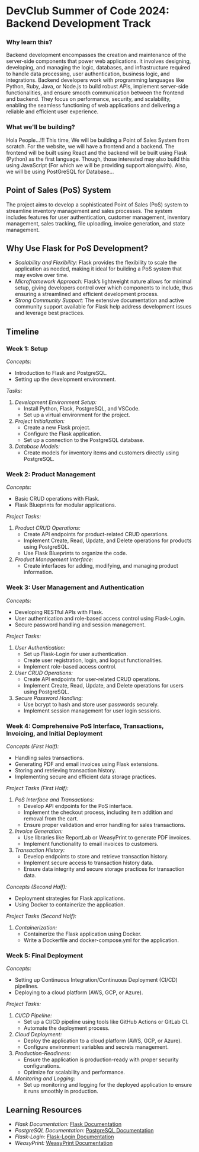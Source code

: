 # DevClub Summer of Code 2024: Backend Development Track

### Why learn this?
Backend development encompasses the creation and maintenance of the server-side components that power web applications. It involves designing, developing, and managing the logic, databases, and infrastructure required to handle data processing, user authentication, business logic, and integrations. Backend developers work with programming languages like Python, Ruby, Java, or Node.js to build robust APIs, implement server-side functionalities, and ensure smooth communication between the frontend and backend. They focus on performance, security, and scalability, enabling the seamless functioning of web applications and delivering a reliable and efficient user experience.

### What we'll be building?
Hola People...!!! This time,
We will be building a Point of Sales System from scratch. For the website, we will have a frontend and a backend. The frontend will be built using React and the backend will be built using Flask (Python) as the first language. Though, those interested may also build this using JavaScript (For which we will be providing support alongwith). Also, we will be using PostGreSQL for Database...

## Point of Sales (PoS) System

The project aims to develop a sophisticated Point of Sales (PoS) system to streamline inventory management and sales processes. The system includes features for user authentication, customer management, inventory management, sales tracking, file uploading, invoice generation, and state management.

## Why Use Flask for PoS Development?

- *Scalability and Flexibility:* Flask provides the flexibility to scale the application as needed, making it ideal for building a PoS system that may evolve over time.
- *Microframework Approach:* Flask’s lightweight nature allows for minimal setup, giving developers control over which components to include, thus ensuring a streamlined and efficient development process.
- *Strong Community Support:* The extensive documentation and active community support available for Flask help address development issues and leverage best practices.

## Timeline
### Week 1: Setup

*Concepts:*
- Introduction to Flask and PostgreSQL.
- Setting up the development environment.

*Tasks:*
1. *Development Environment Setup:*
    - Install Python, Flask, PostgreSQL, and VSCode.
    - Set up a virtual environment for the project.
2. *Project Initialization:*
    - Create a new Flask project.
    - Configure the Flask application.
    - Set up a connection to the PostgreSQL database.
3. *Database Models:*
    - Create models for inventory items and customers directly using PostgreSQL.


### Week 2: Product Management

*Concepts:*
- Basic CRUD operations with Flask.
- Flask Blueprints for modular applications.

*Project Tasks:*
1. *Product CRUD Operations:*
    - Create API endpoints for product-related CRUD operations.
    - Implement Create, Read, Update, and Delete operations for products using PostgreSQL.
    - Use Flask Blueprints to organize the code.
2. *Product Management Interface:*
    - Create interfaces for adding, modifying, and managing product information.

### Week 3: User Management and Authentication

*Concepts:*
- Developing RESTful APIs with Flask.
- User authentication and role-based access control using Flask-Login.
- Secure password handling and session management.

*Project Tasks:*
1. *User Authentication:*
    - Set up Flask-Login for user authentication.
    - Create user registration, login, and logout functionalities.
    - Implement role-based access control.
2. *User CRUD Operations:*
    - Create API endpoints for user-related CRUD operations.
    - Implement Create, Read, Update, and Delete operations for users using PostgreSQL.
3. *Secure Password Handling:*
    - Use bcrypt to hash and store user passwords securely.
    - Implement session management for user login sessions.

### Week 4: Comprehensive PoS Interface, Transactions, Invoicing, and Initial Deployment

*Concepts (First Half):*
- Handling sales transactions.
- Generating PDF and email invoices using Flask extensions.
- Storing and retrieving transaction history.
- Implementing secure and efficient data storage practices.

*Project Tasks (First Half):*
1. *PoS Interface and Transactions:*
    - Develop API endpoints for the PoS interface.
    - Implement the checkout process, including item addition and removal from the cart.
    - Ensure proper validation and error handling for sales transactions.
2. *Invoice Generation:*
    - Use libraries like ReportLab or WeasyPrint to generate PDF invoices.
    - Implement functionality to email invoices to customers.
3. *Transaction History:*
    - Develop endpoints to store and retrieve transaction history.
    - Implement secure access to transaction history data.
    - Ensure data integrity and secure storage practices for transaction data.

*Concepts (Second Half):*
- Deployment strategies for Flask applications.
- Using Docker to containerize the application.

*Project Tasks (Second Half):*
1. *Containerization:*
    - Containerize the Flask application using Docker.
    - Write a Dockerfile and docker-compose.yml for the application.

### Week 5: Final Deployment

*Concepts:*
- Setting up Continuous Integration/Continuous Deployment (CI/CD) pipelines.
- Deploying to a cloud platform (AWS, GCP, or Azure).

*Project Tasks:*
1. *CI/CD Pipeline:*
    - Set up a CI/CD pipeline using tools like GitHub Actions or GitLab CI.
    - Automate the deployment process.
2. *Cloud Deployment:*
    - Deploy the application to a cloud platform (AWS, GCP, or Azure).
    - Configure environment variables and secrets management.
3. *Production-Readiness:*
    - Ensure the application is production-ready with proper security configurations.
    - Optimize for scalability and performance.
4. *Monitoring and Logging:*
    - Set up monitoring and logging for the deployed application to ensure it runs smoothly in production.

## Learning Resources

- *Flask Documentation:* [Flask Documentation](https://flask.palletsprojects.com/en/2.0.x/)
- *PostgreSQL Documentation:* [PostgreSQL Documentation](https://www.postgresql.org/docs/)
- *Flask-Login:* [Flask-Login Documentation](https://flask-login.readthedocs.io/en/latest/)
- *WeasyPrint:* [WeasyPrint Documentation](https://pythonhosted.org/Flask-WeasyPrint/)
